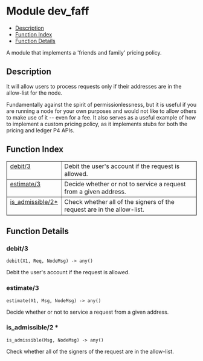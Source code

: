 

# Module dev_faff
* [Description](#description)
* [Function Index](#index)
* [Function Details](#functions)

A module that implements a 'friends and family' pricing policy.

<a name="description"></a>

## Description

It will allow users to process requests only if their addresses are
in the allow-list for the node.

Fundamentally against the spirit of permissionlessness, but it is useful if
you are running a node for your own purposes and would not like to allow
others to make use of it -- even for a fee. It also serves as a useful
example of how to implement a custom pricing policy, as it implements stubs
for both the pricing and ledger P4 APIs.<a name="index"></a>

## Function Index


<table width="100%" border="1" cellspacing="0" cellpadding="2" summary="function index"><tr><td valign="top"><a href="#debit-3">debit/3</a></td><td>Debit the user's account if the request is allowed.</td></tr><tr><td valign="top"><a href="#estimate-3">estimate/3</a></td><td>Decide whether or not to service a request from a given address.</td></tr><tr><td valign="top"><a href="#is_admissible-2">is_admissible/2*</a></td><td>Check whether all of the signers of the request are in the allow-list.</td></tr></table>


<a name="functions"></a>

## Function Details

<a name="debit-3"></a>

### debit/3

`debit(X1, Req, NodeMsg) -> any()`

Debit the user's account if the request is allowed.

<a name="estimate-3"></a>

### estimate/3

`estimate(X1, Msg, NodeMsg) -> any()`

Decide whether or not to service a request from a given address.

<a name="is_admissible-2"></a>

### is_admissible/2 *

`is_admissible(Msg, NodeMsg) -> any()`

Check whether all of the signers of the request are in the allow-list.

